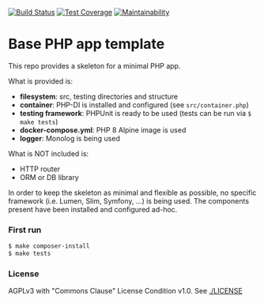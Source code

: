 [![Build Status](https://travis-ci.com/omoustaouda/skeleton-php-app-base.svg?branch=main)](https://travis-ci.com/omoustaouda/skeleton-php-app-base)
[![Test Coverage](https://api.codeclimate.com/v1/badges/48849df0a9497430a30f/test_coverage)](https://codeclimate.com/github/omoustaouda/skeleton-php-app-base/test_coverage)
[![Maintainability](https://api.codeclimate.com/v1/badges/48849df0a9497430a30f/maintainability)](https://codeclimate.com/github/omoustaouda/skeleton-php-app-base/maintainability)

# Base PHP app template

This repo provides a skeleton for a minimal PHP app.

What is provided is:
 - **filesystem**: src, testing directories and structure
 - **container**: PHP-DI is installed and configured (see `src/container.php`)
 - **testing framework**: PHPUnit is ready to be used (tests can be run via `$ make tests`)
 - **docker-compose.yml**: PHP 8 Alpine image is used
- **logger**: Monolog is being used

What is NOT included is:
 - HTTP router
 - ORM or DB library

In order to keep the skeleton as minimal and flexible as possible, no specific framework (i.e. Lumen, Slim, Symfony, ...) is being used.
The components present have been installed and configured ad-hoc.

### First run
```bash
$ make composer-install
$ make tests
```

### License
AGPLv3 with "Commons Clause" License Condition v1.0. See [./LICENSE](LICENSE)
